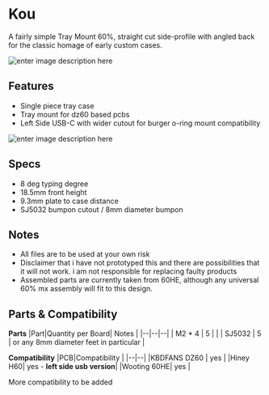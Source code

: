 
# Kou
A fairly simple Tray Mount 60%, straight cut side-profile with angled back for the classic homage of early custom cases.

![enter image description here](https://cdn.discordapp.com/attachments/1150502162774888469/1150502226037571746/Tray_60_2023-Sep-10_06-11-29PM-000_CustomizedView23109319146.png)

## **Features**
 - Single piece tray case
 - Tray mount for dz60 based pcbs
 - Left Side USB-C with wider cutout for burger o-ring mount compatibility
 
![enter image description here](https://cdn.discordapp.com/attachments/1150502162774888469/1150503177796452352/image.png)

## **Specs**

 - 8 deg typing degree
 - 18.5mm front height
 - 9.3mm plate to case distance
 - SJ5032 bumpon cutout / 8mm diameter bumpon
 
 ## Notes
 - All files are to be used at your own risk
 - Disclaimer that i have not prototyped this and there are possibilities that it will not work. i am not responsible for replacing faulty products
 - Assembled parts are currently taken from 60HE, although any universal 60% mx assembly will fit to this design.
 
## Parts & Compatibility
**Parts**
|Part|Quantity per Board| Notes |
|--|--|--|
| M2 * 4 | 5 |  |
| SJ5032 | 5 | or any 8mm diameter feet in particular |

**Compatibility**
|PCB|Compatibility  |
|--|--|
|KBDFANS DZ60  | yes |
|Hiney H60| yes - **left side usb version**|
|Wooting 60HE| yes |

More compatibility to be added
